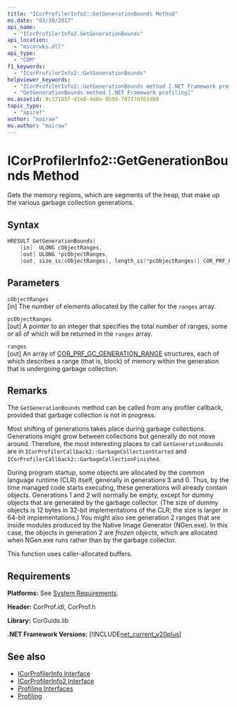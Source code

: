 ```yaml
---
title: "ICorProfilerInfo2::GetGenerationBounds Method"
ms.date: "03/30/2017"
api_name: 
  - "ICorProfilerInfo2.GetGenerationBounds"
api_location: 
  - "mscorwks.dll"
api_type: 
  - "COM"
f1_keywords: 
  - "ICorProfilerInfo2::GetGenerationBounds"
helpviewer_keywords: 
  - "ICorProfilerInfo2::GetGenerationBounds method [.NET Framework profiling]"
  - "GetGenerationBounds method [.NET Framework profiling]"
ms.assetid: 9c37185f-d1e0-4a6e-8b99-707f7df61d88
topic_type: 
  - "apiref"
author: "mairaw"
ms.author: "mairaw"
---
```

# ICorProfilerInfo2::GetGenerationBounds Method
Gets the memory regions, which are segments of the heap, that make up the various garbage collection generations.  
  
## Syntax  
  
```cpp  
HRESULT GetGenerationBounds(  
    [in]  ULONG cObjectRanges,  
    [out] ULONG *pcObjectRanges,  
    [out, size_is(cObjectRanges), length_is(*pcObjectRanges)] COR_PRF_GC_GENERATION_RANGE ranges[]);  
```  
  
## Parameters  
 `cObjectRanges`  
 [in] The number of elements allocated by the caller for the `ranges` array.  
  
 `pcObjectRanges`  
 [out] A pointer to an integer that specifies the total number of ranges, some or all of which will be returned in the `ranges` array.  
  
 `ranges`  
 [out] An array of [COR_PRF_GC_GENERATION_RANGE](../../../../docs/framework/unmanaged-api/profiling/cor-prf-gc-generation-range-structure.md) structures, each of which describes a range (that is, block) of memory within the generation that is undergoing garbage collection.  
  
## Remarks  
 The `GetGenerationBounds` method can be called from any profiler callback, provided that garbage collection is not in progress.

 Most shifting of generations takes place during garbage collections. Generations might grow between collections but generally do not move around. Therefore, the most interesting places to call `GetGenerationBounds` are in `ICorProfilerCallback2::GarbageCollectionStarted` and `ICorProfilerCallback2::GarbageCollectionFinished`.  
  
 During program startup, some objects are allocated by the common language runtime (CLR) itself, generally in generations 3 and 0. Thus, by the time managed code starts executing, these generations will already contain objects. Generations 1 and 2 will normally be empty, except for dummy objects that are generated by the garbage collector. (The size of dummy objects is 12 bytes in 32-bit implementations of the CLR; the size is larger in 64-bit implementations.) You might also see generation 2 ranges that are inside modules produced by the Native Image Generator (NGen.exe). In this case, the objects in generation 2 are *frozen objects*, which are allocated when NGen.exe runs rather than by the garbage collector.  
  
 This function uses caller-allocated buffers.  
  
## Requirements  
 **Platforms:** See [System Requirements](../../../../docs/framework/get-started/system-requirements.md).  
  
 **Header:** CorProf.idl, CorProf.h  
  
 **Library:** CorGuids.lib  
  
 **.NET Framework Versions:** [!INCLUDE[net_current_v20plus](../../../../includes/net-current-v20plus-md.md)]  
  
## See also

- [ICorProfilerInfo Interface](../../../../docs/framework/unmanaged-api/profiling/icorprofilerinfo-interface.md)
- [ICorProfilerInfo2 Interface](../../../../docs/framework/unmanaged-api/profiling/icorprofilerinfo2-interface.md)
- [Profiling Interfaces](../../../../docs/framework/unmanaged-api/profiling/profiling-interfaces.md)
- [Profiling](../../../../docs/framework/unmanaged-api/profiling/index.md)
